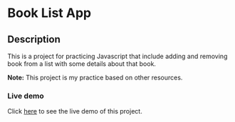 # Book List App

## Description

This is a project for practicing Javascript that include adding and removing book from a list with some details about that book.

**Note:** This project is my practice based on other resources.  

### Live demo

Click [here](https://mahmood-kn.github.io/book-list-app/ "Book List App") to see the live demo of this project.
